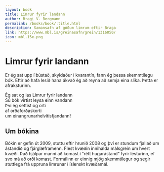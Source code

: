 ```yaml
---
layout: book
title: Limrur fyrir landann
author: Bragi V. Bergmann
permalink: /books/book/:title.html
description: Samansafn af góðum limrum eftir Braga
link: https://www.mbl.is/greinasafn/grein/1316050/
icon: mbl.15x.png
---
```


# Limrur fyrir landann

Er ég sat upp í bústað, skyldaður í kvarantín, fann ég þessa skemmtilegu bók. Eftir að hafa lesið hana ákvað ég að reyna að semja eina slíka. Þetta er afraksturinn.

Ég sat og las Limrur fyrir landann  
Sú bók virtist leysa einn vandann  
Því ég settist og orti  
af orðaforðaskorti  
um einangrunarhelvítisfjandann!  

## Um bókina

Bókin er gefin út 2009, stuttu eftir hrunið 2008 og því er stundum fjallað um ástandið og fjárglæframenn. Flest kvæðin innihalda málsgrein um hvert kvæði. Það hjálpar manni að komast í "rétt hugarástand" fyrir lesturinn, ef svo má að orði komast. Formálinn er einnig mjög skemmtilegur og segir stuttlega frá uppruna limrunar í íslenskt kvæðamál. 